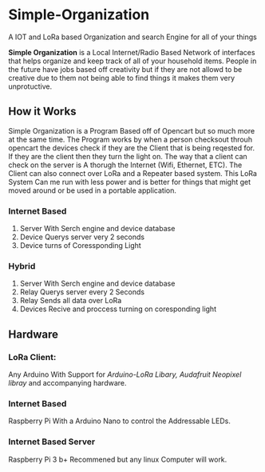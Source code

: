 # Simple-Organization
A IOT and LoRa based Organization and search Engine for all of your things

**Simple Organization** is a Local Internet/Radio Based Network of interfaces that
helps organize and keep track of all of your household items. People in the 
future have jobs based off creativity but if they are not allowd to be creative
due to them not being able to find things it makes them very unprotuctive.

## How it Works
Simple Organization is a Program Based off of Opencart but so much more at the same time.
The Program works by when a person checksout throuh opencart the devices check if they are
the Client that is being reqested for. If they are the client then they turn the light on.
The way that a client can check on the server is A thorugh the Internet (Wifi, Ethernet, ETC).
The Client can also connect over LoRa and a Repeater based system. This LoRa System Can me run
with less power and is better for things that might get moved around or be used in a portable
application.
### Internet Based
1. Server With Serch engine and device database
2. Device Querys server very 2 seconds 
3. Device turns of Coressponding Light

### Hybrid
1. Server With Serch engine and device database
2. Relay Querys server every 2 Seconds
3. Relay Sends all data over LoRa
4. Devices Recive and proccess turning on coresponding light


## Hardware
### LoRa Client:
Any Arduino With Support for *Arduino-LoRa Libary, Audafruit Neopixel libray*  and accompanying hardware.

### Internet Based
Raspberry Pi With a Arduino Nano to control the Addressable LEDs. 

### Internet Based Server
Raspberry Pi 3 b+ Recommened but any linux Computer will work.
